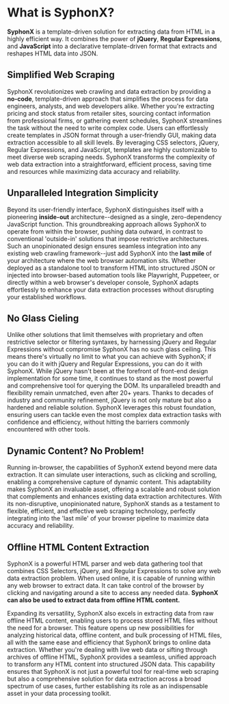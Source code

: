 # What is SyphonX?

**SyphonX** is a template-driven solution for extracting data from HTML in a highly efficient way. It combines the power of **jQuery**, **Regular Expressions**, and **JavaScript** into a declarative template-driven format that extracts and reshapes HTML data into JSON.

## Simplified Web Scraping

SyphonX revolutionizes web crawling and data extraction by providing a **no-code**, template-driven approach that simplifies the process for data engineers, analysts, and web developers alike. Whether you're extracting pricing and stock status from retailer sites, sourcing contact information from professional firms, or gathering event schedules, SyphonX streamlines the task without the need to write complex code. Users can effortlessly create templates in JSON format through a user-friendly GUI, making data extraction accessible to all skill levels. By leveraging CSS selectors, jQuery, Regular Expressions, and JavaScript, templates are highly customizable to meet diverse web scraping needs. SyphonX transforms the complexity of web data extraction into a straightforward, efficient process, saving time and resources while maximizing data accuracy and reliability.

## Unparalleled Integration Simplicity

Beyond its user-friendly interface, SyphonX distinguishes itself with a pioneering **inside-out** architecture--designed as a single, zero-dependency JavaScript function. This groundbreaking approach allows SyphonX to operate from within the browser, pushing data outward, in contrast to conventional 'outside-in' solutions that impose restrictive architectures. Such an unopinionated design ensures seamless integration into any existing web crawling framework--just add SyphonX into the **last mile** of your architecture where the web browser automation sits. Whether deployed as a standalone tool to transform HTML into structured JSON or injected into browser-based automation tools like Playwright, Puppeteer, or directly within a web browser's developer console, SyphonX adapts effortlessly to enhance your data extraction processes without disrupting your established workflows.

## No Glass Cieling

Unlike other solutions that limit themselves with proprietary and often restrictive selector or filtering syntaxes, by harnessing jQuery and Regular Expressions without compromise SyphonX has no such glass ceiling. This means there's virtually no limit to what you can achieve with SyphonX; if you can do it with jQuery and Regular Expressions, you can do it with SyphonX. While jQuery hasn't been at the forefront of front-end design implementation for some time, it continues to stand as the most powerful and comprehensive tool for querying the DOM. Its unparalleled breadth and flexibility remain unmatched, even after 20+ years. Thanks to decades of industry and community refinement, jQuery is not only mature but also a hardened and reliable solution. SyphonX leverages this robust foundation, ensuring users can tackle even the most complex data extraction tasks with confidence and efficiency, without hitting the barriers commonly encountered with other tools.

## Dynamic Content? No Problem!

Running in-browser, the capabilities of SyphonX extend beyond mere data extraction. It can simulate user interactions, such as clicking and scrolling, enabling a comprehensive capture of dynamic content. This adaptability makes SyphonX an invaluable asset, offering a scalable and robust solution that complements and enhances existing data extraction architectures. With its non-disruptive, unopinionated nature, SyphonX stands as a testament to flexible, efficient, and effective web scraping technology, perfectly integrating into the 'last mile' of your browser pipeline to maximize data accuracy and reliability.

## Offline HTML Content Extraction

SyphonX is a powerful HTML parser and web data gathering tool that combines CSS Selectors, jQuery, and Regular Expressions to solve any web data extraction problem. When used online, it is capable of running within any web browser to extract data. It can take control of the browser by clicking and navigating around a site to access any needed data. **SyphonX can also be used to extract data from offline HTML content.**

Expanding its versatility, SyphonX also excels in extracting data from raw offline HTML content, enabling users to process stored HTML files without the need for a browser. This feature opens up new possibilities for analyzing historical data, offline content, and bulk processing of HTML files, all with the same ease and efficiency that SyphonX brings to online data extraction. Whether you're dealing with live web data or sifting through archives of offline HTML, SyphonX provides a seamless, unified approach to transform any HTML content into structured JSON data. This capability ensures that SyphonX is not just a powerful tool for real-time web scraping but also a comprehensive solution for data extraction across a broad spectrum of use cases, further establishing its role as an indispensable asset in your data processing toolkit.
